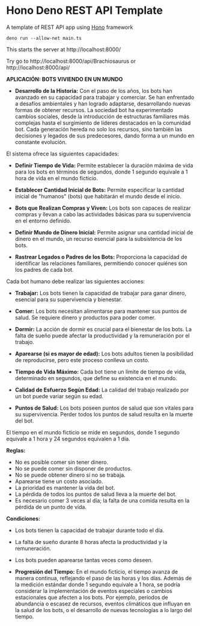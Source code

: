 # Hono Deno REST API Template

A template of REST API app using [Hono](https://hono.dev/) framework

```
deno run --allow-net main.ts
```

This starts the server at http://localhost:8000/

Try go to http://localhost:8000/api/Brachiosaurus or http://localhost:8000/api/


<!-- APP BOTS LIVING IN WORLD -->
**APLICACIÓN: BOTS VIVIENDO EN UN MUNDO**

- **Desarrollo de la Historia:**
  Con el paso de los años, los bots han avanzado en su capacidad para trabajar y comerciar. Se han enfrentado a desafíos ambientales y han logrado adaptarse, desarrollando nuevas formas de obtener recursos. La sociedad bot ha experimentado cambios sociales, desde la introducción de estructuras familiares más complejas hasta el surgimiento de líderes destacados en la comunidad bot. Cada generación hereda no solo los recursos, sino también las decisiones y legados de sus predecesores, dando forma a un mundo en constante evolución.

El sistema ofrece las siguientes capacidades:

- **Definir Tiempo de Vida:**
  Permite establecer la duración máxima de vida para los bots en términos de segundos, donde 1 segundo equivale a 1 hora de vida en el mundo ficticio.

- **Establecer Cantidad Inicial de Bots:**
  Permite especificar la cantidad inicial de "humanos" (bots) que habitarán el mundo desde el inicio.

- **Bots que Realizan Compras y Viven:**
  Los bots son capaces de realizar compras y llevan a cabo las actividades básicas para su supervivencia en el entorno definido.

- **Definir Mundo de Dinero Inicial:**
  Permite asignar una cantidad inicial de dinero en el mundo, un recurso esencial para la subsistencia de los bots.

- **Rastrear Legados o Padres de los Bots:**
  Proporciona la capacidad de identificar las relaciones familiares, permitiendo conocer quiénes son los padres de cada bot.

Cada bot humano debe realizar las siguientes acciones:

- **Trabajar:**
  Los bots tienen la capacidad de trabajar para ganar dinero, esencial para su supervivencia y bienestar.

- **Comer:**
  Los bots necesitan alimentarse para mantener sus puntos de salud. Se requiere dinero y productos para poder comer.

- **Dormir:**
  La acción de dormir es crucial para el bienestar de los bots. La falta de sueño puede afectar la productividad y la remuneración por el trabajo.

- **Aparearse (si es mayor de edad):**
  Los bots adultos tienen la posibilidad de reproducirse, pero este proceso conlleva un costo.

- **Tiempo de Vida Máximo:**
  Cada bot tiene un límite de tiempo de vida, determinado en segundos, que define su existencia en el mundo.

- **Calidad de Esfuerzo Según Edad:**
  La calidad del trabajo realizado por un bot puede variar según su edad.

- **Puntos de Salud:**
  Los bots poseen puntos de salud que son vitales para su supervivencia. Perder todos los puntos de salud resulta en la muerte del bot.

El tiempo en el mundo ficticio se mide en segundos, donde 1 segundo equivale a 1 hora y 24 segundos equivalen a 1 día.

**Reglas:**

- No es posible comer sin tener dinero.
- No se puede comer sin disponer de productos.
- No se puede obtener dinero si no se trabaja.
- Aparearse tiene un costo asociado.
- La prioridad es mantener la vida del bot.
- La pérdida de todos los puntos de salud lleva a la muerte del bot.
- Es necesario comer 3 veces al día; la falta de una comida resulta en la pérdida de un punto de vida.

**Condiciones:**

- Los bots tienen la capacidad de trabajar durante todo el día.
- La falta de sueño durante 8 horas afecta la productividad y la remuneración.
- Los bots pueden aparearse tantas veces como deseen.


- **Progresión del Tiempo:**
  En el mundo ficticio, el tiempo avanza de manera continua, reflejando el paso de las horas y los días. Además de la medición estándar donde 1 segundo equivale a 1 hora, se podría considerar la implementación de eventos especiales o cambios estacionales que afecten a los bots. Por ejemplo, períodos de abundancia o escasez de recursos, eventos climáticos que influyan en la salud de los bots, o el desarrollo de nuevas tecnologías a lo largo del tiempo.

